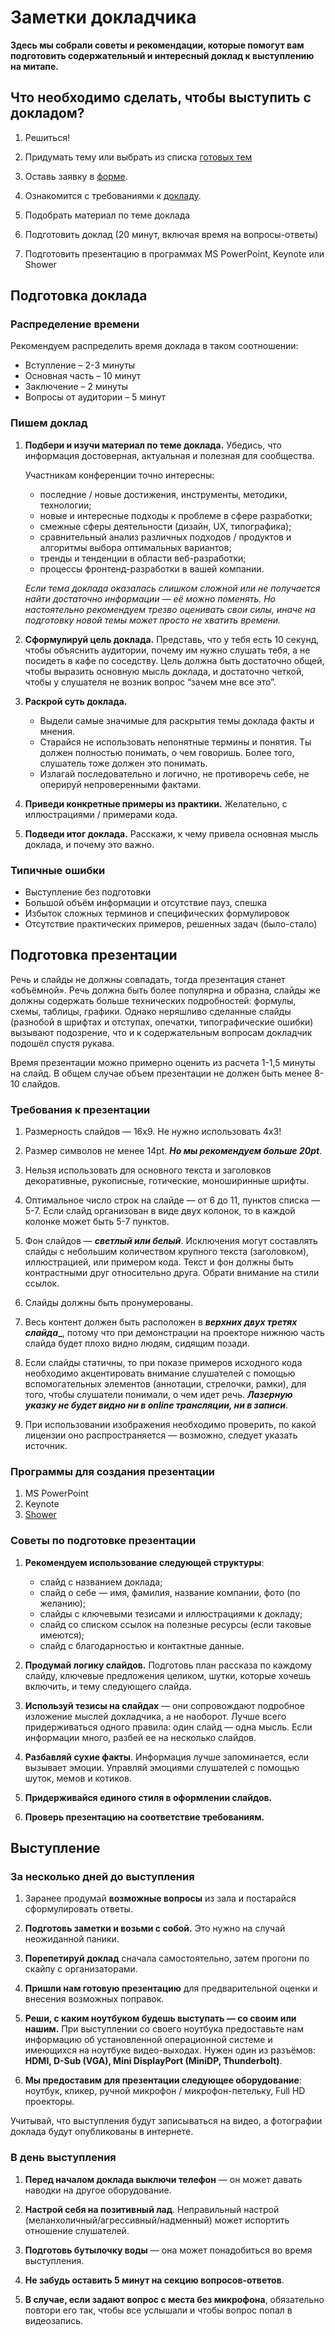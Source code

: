 # Заметки докладчика

**Здесь мы собрали советы и рекомендации, которые помогут вам подготовить содержательный и интересный доклад к выступлению на митапе.**

## Что необходимо сделать, чтобы выступить с докладом?

1. Решиться!

1. Придумать тему или выбрать из списка [готовых тем](https://github.com/pitercss/talks)

1. Оставь заявку в [форме](https://docs.google.com/forms/d/e/1FAIpQLSe54sCg3DjMM-nfM7MYzDv-hkzjvuILBtNZFTyz4TzuKYia6A/viewform). 

1. Ознакомится с требованиями к [докладу](#).
	
1. Подобрать материал по теме доклада

1. Подготовить доклад (20 минут, включая время на вопросы-ответы) 

1. Подготовить презентацию в программах MS PowerPoint, Keynote или Shower

## Подготовка доклада

### Распределение времени

Рекомендуем распределить время доклада в таком соотношении:

* Вступление – 2-3 минуты
* Основная часть – 10 минут
* Заключение – 2 минуты
* Вопросы от аудитории – 5 минут

### Пишем доклад

1. __Подбери и изучи материал по теме доклада.__ Убедись, что информация достоверная, актуальная и полезная для сообщества.

	Участникам конференции точно интересны:
	
	* последние / новые достижения, инструменты, методики, технологии;
	* новые и интересные подходы к проблеме в сфере разработки;
	* смежные сферы деятельности (дизайн, UX, типографика);
	* сравнительный анализ различных подходов / продуктов и алгоритмы выбора оптимальных вариантов;
	* тренды и тенденции в области веб-разработки;
	* процессы фронтенд-разработки в вашей компании.
	
	_Если тема доклада оказалась слишком сложной или не получается найти достаточно информации — её можно поменять. Но настоятельно рекомендуем трезво оценивать свои силы, иначе на подготовку новой темы может просто не хватить времени._

1. __Сформулируй цель доклада.__ Представь, что у тебя есть 10 секунд, чтобы объяснить аудитории, почему им нужно слушать тебя, а не посидеть в кафе по соседству. Цель должна быть достаточно общей, чтобы выразить основную мысль доклада, и достаточно четкой, чтобы у слушателя не возник вопрос “зачем мне все это”.

1. __Раскрой суть доклада.__

	* Выдели самые значимые для раскрытия темы доклада факты и мнения.
	* Старайся не использовать непонятные термины и понятия. Ты должен полностью понимать, о чем говоришь. Более того, слушатель тоже должен это понимать.
	* Излагай последовательно и логично, не противоречь себе, не оперируй непроверенными фактами.

1. __Приведи конкретные примеры из практики.__ Желательно, с иллюстрациями / примерами кода.

1. __Подведи итог доклада.__ Расскажи, к чему привела основная мысль доклада, и почему это важно. 

### Типичные ошибки
* Выступление без подготовки
* Большой объём информации и отсутствие пауз, спешка
* Избыток сложных терминов и специфических формулировок
* Отсутствие практических примеров, решенных задач (было-стало)

## Подготовка презентации

Речь и слайды не должны совпадать, тогда презентация станет «объёмной». Речь должна быть более популярна и образна, слайды же должны содержать больше технических подробностей: формулы, схемы, таблицы, графики. Однако неряшливо сделанные слайды (разнобой в шрифтах и отступах, опечатки, типографические ошибки) вызывают подозрение, что и к содержательным вопросам докладчик подошёл спустя рукава.  

Время презентации можно примерно оценить из расчета 1-1,5 минуты на слайд. В общем случае объем презентации не должен быть менее 8-10 слайдов.

### Требования к презентации

1. Размерность слайдов — 16х9. Не нужно использовать 4х3!

1. Размер символов не менее 14pt. **_Но мы рекомендуем больше 20pt_**.

1. Нельзя использовать для основного текста и заголовков декоративные, рукописные, готические, моноширинные шрифты.

1. Оптимальное число строк на слайде — от 6 до 11, пунктов списка — 5-7. Если слайд организован в виде двух колонок, то в каждой колонке может быть 5-7 пунктов.

1. Фон слайдов — **_светлый или белый_**. Исключения могут составлять слайды с небольшим количеством крупного текста (заголовком), иллюстрацией, или примером кода. Текст и фон должны быть контрастными друг относительно друга. Обрати внимание на стили ссылок.

1. Слайды должны быть пронумерованы.

1. Весь контент должен быть расположен в **_верхних двух третях слайда__**, потому что при демонстрации на проекторе нижнюю часть слайда будет плохо видно людям, сидящим позади.

1. Если слайды статичны, то при показе примеров исходного кода необходимо акцентировать внимание слушателей с помощью вспомогательных элементов (аннотации, стрелочки, рамки), для того, чтобы слушатели понимали, о чем идет речь. **_Лазерную указку не будет видно ни в online трансляции, ни в записи_**.

1. При использовании изображения необходимо проверить, по какой лицензии оно распространяется — возможно, следует указать источник.

### Программы для создания презентации

1. MS PowerPoint
1. Keynote
1. [Shower](https://github.com/shower/shower)

### Советы по подготовке презентации

1. __Рекомендуем использование следующей структуры__:

	* слайд с названием доклада;
	* слайд  о себе — имя, фамилия, название компании, фото (по желанию);
	* слайды с ключевыми тезисами и иллюстрациями к докладу;
	* слайд со списком ссылок на полезные ресурсы (если таковые имеются);
	* слайд с благодарностью и контактные данные.
	
1. __Продумай логику слайдов.__  Подготовь  план рассказа по каждому слайду, ключевые предложения целиком, шутки, которые хочешь включить, и тему следующего слайда. 

1. __Используй тезисы на слайдах__ — они сопровождают подробное изложение мыслей докладчика, а не наоборот. Лучше всего придерживаться одного правила: один слайд — одна мысль. Если информации много, разбей ее на несколько слайдов.

1. __Разбавляй сухие факты__. Информация лучше запоминается, если вызывает эмоции. Управляй эмоциями слушателей с помощью шуток, мемов и котиков.

1. __Придерживайся единого стиля в оформлении слайдов.__

1. __Проверь презентацию на соответствие требованиям.__

## Выступление

### За несколько дней до выступления

1. Заранее продумай __возможные вопросы__ из зала и постарайся сформулировать ответы.

1. __Подготовь заметки и возьми с собой.__ Это нужно на случай неожиданной паники.

1. __Порепетируй доклад__ сначала самостоятельно, затем прогони по скайпу с организаторами. 

1. __Пришли нам готовую презентацию__ для предварительной оценки и внесения возможных поправок.

1. __Реши, с каким ноутбуком будешь выступать — со своим или нашим.__ При выступлении со своего ноутбука предоставьте нам информацию об установленной операционной системе и имеющихся на ноутбуке видео-выходах. Нужен один из разъёмов: __HDMI, D-Sub (VGA), Mini DisplayPort (MiniDP, Thunderbolt)__.

1. __Мы предоставим для презентации следующее оборудование__: ноутбук, кликер, ручной микрофон / микрофон-петельку, Full HD проекторы.

Учитывай, что выступления будут записываться на видео, а фотографии доклада будут опубликованы в интернете.

### В день выступления

1. __Перед началом доклада выключи телефон__ — он может давать наводки на другое оборудование.

1. __Настрой себя на позитивный лад__. Неправильный настрой (меланхоличный/агрессивный/надменный) может испортить отношение слушателей.

1. __Подготовь бутылочку воды__ — она может понадобиться во время выступления.

1. __Не забудь оставить 5 минут на секцию вопросов-ответов__.

1. __В случае, если задают вопрос с места без микрофона__, обязательно повтори его так, чтобы все услышали и чтобы вопрос попал в видеозапись.